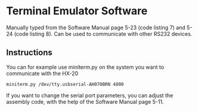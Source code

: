 # Terminal Emulator Software
Manually typed from the Software Manual page 5-23 (code listing 7) and 5-24 (code listing 8).
Can be used to communicate with other RS232 devices.

## Instructions
You can for example use miniterm.py on the system you want to communicate with the HX-20

    miniterm.py /dev/tty.usbserial-AH070BRN 4800

If you want to change the serial port parameters, you can adjust the assembly code, with the help of the Software Manual page 5-11.
